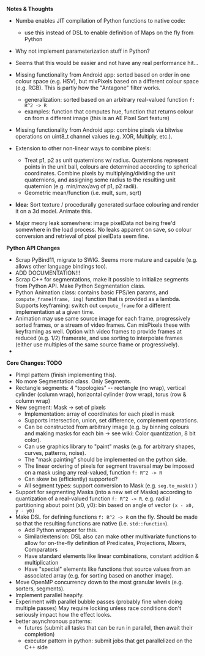 **Notes & Thoughts**

 - Numba enables JIT compilation of Python functions to native code:
   - use this instead of DSL to enable definition of Maps on the fly from Python

 - Why not implement parameterization stuff in Python? 
 - Seems that this would be easier and not have any real performance hit...

 - Missing functionality from Android app: sorted based on order in one colour space 
     (e.g. HSV), but mixPixels based on a different colour space (e.g. RGB). 
   This is partly how the "Antagone" filter works.
   - generalization: sorted based on an arbitrary real-valued function 
     ```f: R^2 -> R```
   - examples: function that computes hue, function that returns colour cn 
     from a different image (this is an AE Pixel Sort feature)
 - Missing functionality from Android app: combine pixels via bitwise operations 
   on uint8_t channel values (e.g. XOR, Multiply, etc.).
 - Extension to other non-linear ways to combine pixels:
   - Treat p1, p2 as unit quaternions w/ radius. Quaternions represent points in 
       the unit ball, colours are determined according to spherical coordinates.
     Combine pixels by multiplying/dividing the unit quaternions, and assigning 
       some radius to the resulting unit quaternion (e.g. min/max/avg of p1, p2 
       radii).
   - Geometric mean/function (i.e. mult, sum, sqrt)
 
 - **Idea:** Sort texture / procedurally generated surface colouring and render 
   it on a 3d model. Animate this. 
 
 - Major meory leak somewhere: image pixelData not being free'd somewhere in the 
   load process. No leaks apparent on save, so colour conversion and retrieval 
   of pixel pixelData seem fine.

**Python API Changes**
 - Scrap PyBind11, migrate to SWIG. Seems more mature and capable 
     (e.g. allows other language bindings too).
 - ADD DOCUMENTATION!!!
 - Scrap C++ for segmentations, make it possible to initialize segments from
   Python API. Make Python Segmentation class.
 - Python Animation class: contains basic FPS/len params, and 
   ```compute_frame(frame, img)``` function that is provided as a lambda. 
   Supports keyframing: switch out ```compute_frame``` for a different 
     implementation at a given time.
 - Animation may use same source image for each frame, progressively sorted 
     frames, or a stream of video frames. 
   Can mixPixels these with keyframing as well.
   Option with video frames to provide frames at reduced (e.g. 1/2) framerate, 
     and use sorting to interpolate frames (either use multiples of the same 
     source frame or progressively).
 - 

**Core Changes: TODO**
 - PImpl pattern (finish implementing this).
 - No more Segmentation class. Only Segments.
 - Rectangle segments: 4 "topologies" -- rectangle (no wrap), vertical cylinder 
     (column wrap), horizontal cylinder (row wrap), torus (row & column wrap)
 - New segment: Mask -> set of pixels
   - Implementation: array of coordinates for each pixel in mask 
   - Supports intersection, union, set difference, complement operations.
   - Can be constructed from arbitrary image (e.g. by binning colours and making 
       masks for each bin -> see wiki: Color quantization, 8 bit color).
   - Can use graphics library to "paint" masks (e.g. for arbitrary shapes, curves, 
       patterns, noise).
   - The "mask painting" should be implemented on the python side.
   - The linear ordering of pixels for segment traversal may be imposed on a 
       mask using any real-valued, function ```f: R^2 -> R```
   - Can skew be (efficiently) supported?
   - All segment types: support conversion to Mask (e.g. ```seg.to_mask()``` )
 - Support for segmenting Masks (into a new set of Masks) according to 
     quantization of a real-valued function ```f: R^2 -> R```. e.g. radial 
     partitioning about point (x0, y0): bin based on angle of vector 
     ```(x - x0, y - y0)```
 - Make DSL for defining functions ```f: R^2 -> R``` on the fly. Should be made 
     so that the resulting functions are native (i.e. ```std::function```).
   - Add Python wrapper for this.
   - Similar/extension: DSL also can make other multivariate functions to allow 
       for on-the-fly definition of Predicates, Projections, Mixers, Comparators
   - Have standard elements like linear combinations, constant addition & 
       multiplication
   - Have "special" elements like functions that source values from an 
       associated array (e.g. for sorting based on another image).
 - Move OpenMP concurrency down to the most granular levels (e.g. sorters, 
     segments). 
 - Implement parallel heapify. 
 - Experiment with parallel bubble passes (probably fine when doing multiple 
     passes)
   May require locking unless race conditions don't seriously impact how the 
     effect looks.
 - better asynchronous patterns: 
   - futures (submit all tasks that can be run in parallel, 
     then await their completion)
   - executor pattern in python: submit jobs that get parallelized on the C++ 
     side